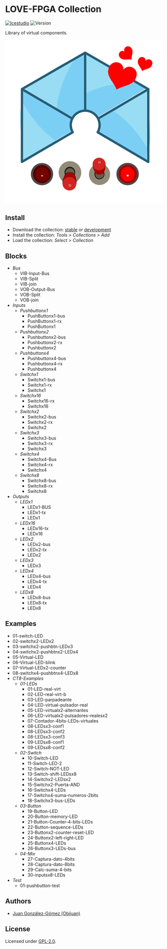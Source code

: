 # LOVE-FPGA Collection

[![Icestudio](https://img.shields.io/badge/collection-icestudio-blue.svg)](https://github.com/FPGAwars/icestudio)
![Version](https://img.shields.io/badge/version-v0.1.0-orange.svg)

Library of virtual components.

![](wiki/love-fpga-logo.png)

## Install

* Download the collection: [stable](https://github.com/FPGAwars/LOVE-FPGA-Collection/archive/v0.1.0.zip) or [development](https://github.com/FPGAwars/LOVE-FPGA-Collection/archive/master.zip)
* Install the collection: *Tools > Collections > Add*
* Load the collection: *Select > Collection*

## Blocks
* *Bus*
  * VIB-Input-Bus
  * VIB-Split
  * VIB-join
  * VOB-Output-Bus
  * VOB-Split
  * VOB-join
* *Inputs*
  * *Pushbuttonx1*
    * PushButtonx1-bus
    * PushButtonx1-rx
    * PushButtonx1
  * *Pushbuttonx2*
    * Pushbuttonx2-bus
    * Pushbuttonx2-rx
    * Pushbuttonx2
  * *Pushbuttonx4*
    * Pushbuttonx4-bus
    * Pushbuttonx4-rx
    * Pushbuttonx4
  * *Switchx1*
    * Switchx1-bus
    * Switchx1-rx
    * Switchx1
  * *Switchx16*
    * Switchx16-rx
    * Switchx16
  * *Switchx2*
    * Switchx2-bus
    * Switchx2-rx
    * Switchx2
  * *Switchx3*
    * Switchx3-bus
    * Switchx3-rx
    * Switchx3
  * *Switchx4*
    * Switchx4-Bus
    * Switchx4-rx
    * Switchx4
  * *Switchx8*
    * Switchx8-bus
    * Switchx8-rx
    * Switchx8
* *Outputs*
  * *LEDx1*
    * LEDx1-BUS
    * LEDx1-tx
    * LEDx1
  * *LEDx16*
    * LEDx16-tx
    * LEDx16
  * *LEDx2*
    * LEDx2-bus
    * LEDx2-tx
    * LEDx2
  * *LEDx3*
    * LEDx3
  * *LEDx4*
    * LEDx4-bus
    * LEDx4-tx
    * LEDx4
  * *LEDx8*
    * LEDx8-bus
    * LEDx8-tx
    * LEDx8

## Examples
* 01-switch-LED
* 02-switchx2-LEDx2
* 03-switchx2-pushbtn-LEDx3
* 04-switchx2-pushbtnx2-LEDx4
* 05-Virtual-LED
* 06-Virtual-LED-blink
* 07-Virtual-LEDx2-counter
* 08-switchx4-pushbtnx4-LEDx8
* *CT8-Examples*
  * *01-LEDs*
    * 01-LED-real-virt
    * 02-LED-real-virt-b
    * 03-LED-parpadeante
    * 04-LED-virtual-pulsador-real
    * 05-LED-virtualx2-alternantes
    * 06-LED-virtualx2-pulsadores-realesx2
    * 07-Contador-4bits-LEDs-virtuales
    * 08-LEDsx3-conf1
    * 08-LEDsx3-conf2
    * 08-LEDsx3-conf3
    * 09-LEDsx8-conf1
    * 09-LEDsx8-conf2
  * *02-Switch*
    * 10-Switch-LED
    * 11-Switch-LED-2
    * 12-Switch-NOT-LED
    * 13-Switch-shift-LEDsx8
    * 14-Switchx2-LEDsx2
    * 15-Switchx2-Puerta-AND
    * 16-Switchx4-LEDs
    * 17-Switchx4-suma-numeros-2bits
    * 18-Switchx3-bus-LEDs
  * *03-Button*
    * 19-Button-LED
    * 20-Button-memory-LED
    * 21-Button-Counter-4-bits-LEDs
    * 22-Button-sequence-LEDs
    * 23-Buttonx2-counter-reset-LED
    * 24-Buttonx2-left-right-LED
    * 25-Buttonx4-LEDs
    * 26-Buttonx3-LEDs-bus
  * *04-Mix*
    * 27-Captura-dato-4bits
    * 28-Captura-dato-8bits
    * 29-Calc-suma-4-bits
    * 30-inputsx8-LEDs
* *Test*
  * 01-pushbutton-test


## Authors
* [Juan González-Gómez (Obijuan)](https://github.com/Obijuan)


## License

Licensed under [GPL-2.0](https://opensource.org/licenses/GPL-2.0).
